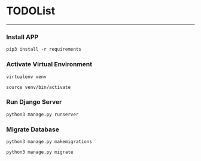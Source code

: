 # TODOList

---

### Install APP
```pip3 install -r requirements```

### Activate Virtual Environment
```virtualenv venv```

```source venv/bin/activate```

### Run Django Server
```python3 manage.py runserver```

### Migrate Database 
```python3 manage.py makemigrations```

``python3 manage.py migrate``